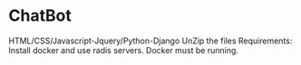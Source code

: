 # ChatBot
HTML/CSS/Javascript-Jquery/Python-Django
UnZip the files
Requirements: Install docker and use radis servers. Docker must be running.
